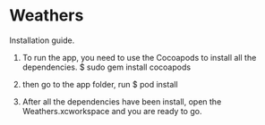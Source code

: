 # Weathers

Installation guide.

1. To run the app, you need to use the Cocoapods to install all the dependencies.
$ sudo gem install cocoapods

2. then go to the app folder, run 
$ pod install

3. After all the dependencies have been install, open the Weathers.xcworkspace and you are ready to go.


